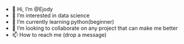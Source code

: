 - 👋 Hi, I’m @Ejody
- 👀 I’m interested in data science
- 🌱 I’m currently learning python(beginner)
- 💞️ I’m looking to collaborate on any project that can make me better
- 📫 How to reach me (drop a message)

<!---
Ejody/Ejody is a ✨ special ✨ repository because its `README.md` (this file) appears on your GitHub profile.
You can click the Preview link to take a look at your changes.
--->
